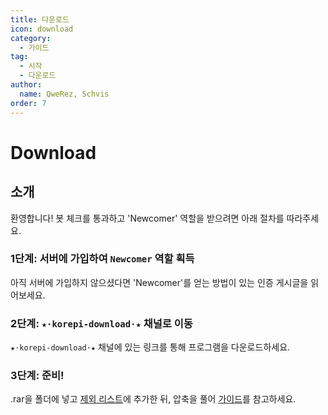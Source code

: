```yaml
---
title: 다운로드
icon: download
category:
  - 가이드
tag:
  - 시작
  - 다운로드
author:
  name: QweRez, Schvis
order: 7
---
```


# Download

## 소개

환영합니다! 봇 체크를 통과하고 'Newcomer' 역할을 받으려면 아래 절차를 따라주세요.

### 1단계: 서버에 가입하여 `Newcomer` 역할 획득

아직 서버에 가입하지 않으셨다면 'Newcomer'를 얻는 방법이 있는 인증 게시글을 읽어보세요.

### 2단계: `★⋅korepi-download⋅★` 채널로 이동

`★⋅korepi-download⋅★` 채널에 있는 링크를 통해 프로그램을 다운로드하세요.

### 3단계: 준비!

.rar을 폴더에 넣고 [제외 리스트](../guide/virus.md)에 추가한 뒤, 압축을 풀어 [가이드](../guide/getkey.md)를 참고하세요.
